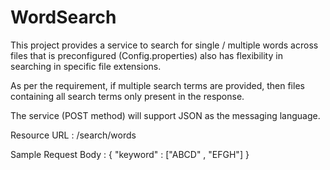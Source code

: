 # WordSearch

This project provides a service to search for single / multiple words across files that is preconfigured (Config.properties) also has flexibility in searching in specific file extensions.

As per the requirement, if multiple search terms are provided, then files containing all search terms only present in the response.

The service (POST method) will support JSON as the messaging language. 

Resource URL : /search/words

Sample Request Body :
{
	"keyword" :  ["ABCD" , "EFGH"]
}
